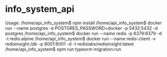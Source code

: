 # info_system_api
Usage:
/home/api_info_system$ npm install
/home/api_info_system$ docker run --name postgres -e POSTGRES_PASSWORD=docker -p 5432:5432 -d postgres
/home/api_info_system$ docker run --name redis -p 6379:6379 -d -t redis:alpine
/home/api_info_system$ docker run --name redis-client -v redisinsight:/db -p 8001:8001 -d -t redislabs/redisinsight:latest
/home/api_info_system$ npm run typeorm migration:run

